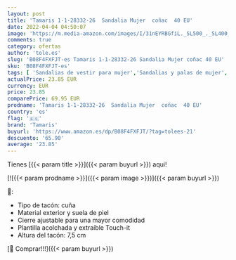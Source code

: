 ```yaml
---
layout: post
title: 'Tamaris 1-1-28332-26  Sandalia Mujer  coñac  40 EU'
date: 2022-04-04 04:50:07
image: 'https://m.media-amazon.com/images/I/31nEYRBGfiL._SL500_._SL400_.jpg'
comments: true
category: ofertas
author: 'tole.es'
slug: 'B08F4FXFJT-es Tamaris 1-1-28332-26 Sandalia Mujer coñac 40 EU'
sku: 'B08F4FXFJT-es'
tags: [ 'Sandalias de vestir para mujer','Sandalias y palas de mujer','Zapatos','Zapatos para mujer','Zapatos y complementos','sandalia','tamaris', ]
actualPrice: 23.85 EUR
currency: EUR
price: 23.85
comparePrice: 69.95 EUR
prodname: 'Tamaris 1-1-28332-26  Sandalia Mujer  coñac  40 EU'
country: 'es'
flag: '🇪🇸'
brand: 'Tamaris'
buyurl: 'https://www.amazon.es/dp/B08F4FXFJT/?tag=tolees-21'
descuento: '65.90'
average: '23.85'
---
```


Tienes [{{< param title >}}]({{< param buyurl >}}) aqui!

[![{{< param prodname >}}]({{< param image >}})]({{< param buyurl >}})

🔎:

- Tipo de tacón: cuña
- Material exterior y suela de piel
- Cierre ajustable para una mayor comodidad
- Plantilla acolchada y extraíble Touch-it
- Altura del tacón: 7,5 cm

[🛒 Comprar!!!]({{< param buyurl >}})
